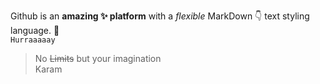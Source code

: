 Github is an **amazing :sparkles: platform** with a _flexible_ MarkDown :point_down: text styling language. :100: <br>
`Hurraaaaay`<br>
> No ~~Limits~~ but your imagination <bR>
> Karam
